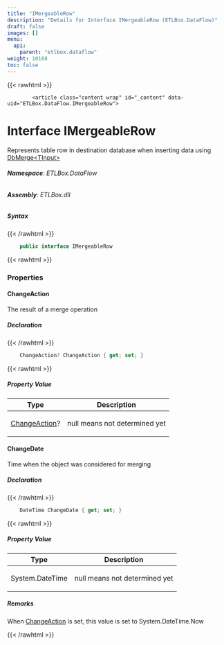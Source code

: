 ```yaml
---
title: "IMergeableRow"
description: "Details for Interface IMergeableRow (ETLBox.DataFlow)"
draft: false
images: []
menu:
  api:
    parent: "etlbox.dataflow"
weight: 10188
toc: false
---
```


{{< rawhtml >}}

            <article class="content wrap" id="_content" data-uid="ETLBox.DataFlow.IMergeableRow">
  <h1 id="ETLBox_DataFlow_IMergeableRow" data-uid="ETLBox.DataFlow.IMergeableRow" class="text-break">Interface IMergeableRow
</h1>
  <div class="markdown level0 summary"><p>Represents table row in destination database when inserting data using <a class="xref" href="/api/etlbox.dataflow.connectors/dbmerge-1">DbMerge&lt;TInput&gt;</a></p>
</div>
  <div class="markdown level0 conceptual"></div>
<h6><strong>Namespace</strong>: ETLBox.DataFlow</h6>
  <h6><strong>Assembly</strong>: ETLBox.dll</h6>
  <h5 id="ETLBox_DataFlow_IMergeableRow_syntax">Syntax</h5>
{{< /rawhtml >}}

```C#
    public interface IMergeableRow
```

{{< rawhtml >}}
  <h3 id="properties">Properties
</h3>
  <a id="ETLBox_DataFlow_IMergeableRow_ChangeAction_" data-uid="ETLBox.DataFlow.IMergeableRow.ChangeAction*"></a>
  <h4 id="ETLBox_DataFlow_IMergeableRow_ChangeAction" data-uid="ETLBox.DataFlow.IMergeableRow.ChangeAction">ChangeAction</h4>
  <div class="markdown level1 summary"><p>The result of a merge operation</p>
</div>
  <div class="markdown level1 conceptual"></div>
  <h5 class="declaration">Declaration</h5>
{{< /rawhtml >}}

```C#
    ChangeAction? ChangeAction { get; set; }
```

{{< rawhtml >}}
  <h5 class="propertyValue">Property Value</h5>
  <table class="table table-bordered table-striped table-condensed">
    <thead>
      <tr>
        <th>Type</th>
        <th>Description</th>
      </tr>
    </thead>
    <tbody>
      <tr>
        <td><a class="xref" href="/api/etlbox.dataflow/changeaction">ChangeAction</a>?</td>
        <td><p>null means not determined yet</p>
</td>
      </tr>
    </tbody>
  </table>
  <a id="ETLBox_DataFlow_IMergeableRow_ChangeDate_" data-uid="ETLBox.DataFlow.IMergeableRow.ChangeDate*"></a>
  <h4 id="ETLBox_DataFlow_IMergeableRow_ChangeDate" data-uid="ETLBox.DataFlow.IMergeableRow.ChangeDate">ChangeDate</h4>
  <div class="markdown level1 summary"><p>Time when the object was considered for merging</p>
</div>
  <div class="markdown level1 conceptual"></div>
  <h5 class="declaration">Declaration</h5>
{{< /rawhtml >}}

```C#
    DateTime ChangeDate { get; set; }
```

{{< rawhtml >}}
  <h5 class="propertyValue">Property Value</h5>
  <table class="table table-bordered table-striped table-condensed">
    <thead>
      <tr>
        <th>Type</th>
        <th>Description</th>
      </tr>
    </thead>
    <tbody>
      <tr>
        <td><span class="xref">System.DateTime</span></td>
        <td><p>null means not determined yet</p>
</td>
      </tr>
    </tbody>
  </table>
  <h5 id="ETLBox_DataFlow_IMergeableRow_ChangeDate_remarks">Remarks</h5>
  <div class="markdown level1 remarks"><p>When <a class="xref" href="/api/etlbox.dataflow/imergeablerow#ETLBox_DataFlow_IMergeableRow_ChangeAction">ChangeAction</a> is set, this value is set to <span class="xref">System.DateTime.Now</span></p>
</div>

{{< /rawhtml >}}
